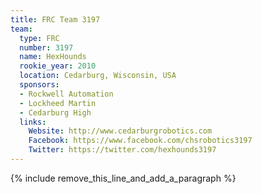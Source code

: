 ```yaml
---
title: FRC Team 3197
team:
  type: FRC
  number: 3197
  name: HexHounds
  rookie_year: 2010
  location: Cedarburg, Wisconsin, USA
  sponsors:
  - Rockwell Automation
  - Lockheed Martin
  - Cedarburg High
  links:
    Website: http://www.cedarburgrobotics.com
    Facebook: https://www.facebook.com/chsrobotics3197
    Twitter: https://twitter.com/hexhounds3197
---
```


{% include remove_this_line_and_add_a_paragraph %}